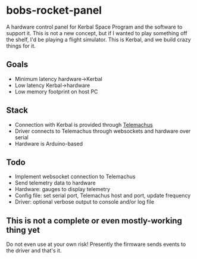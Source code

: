 # bobs-rocket-panel
A hardware control panel for Kerbal Space Program and the software to support it. This is not a new concept, but if I wanted to play something off the shelf, I'd be playing a flight simulator. This is Kerbal, and we build crazy things for it.

## Goals
* Minimum latency hardware->Kerbal
* Low latency Kerbal->hardware
* Low memory footprint on host PC

## Stack
* Connection with Kerbal is provided through [Telemachus](https://forum.kerbalspaceprogram.com/index.php?/topic/172757-142-telemachus-continued-web-based-telemetry-and-cameras/)
* Driver connects to Telemachus through websockets and hardware over serial
* Hardware is Arduino-based

## Todo
* Implement websocket connection to Telemachus
* Send telemetry data to hardware
* Hardware: gauges to display telemetry
* Config file: set serial port, Telemachus host and port, update frequency
* Driver: optional verbose output to console and/or log file

## This is not a complete or even mostly-working thing yet
Do not even use at your own risk! Presently the firmware sends events to the driver and that's it. 
